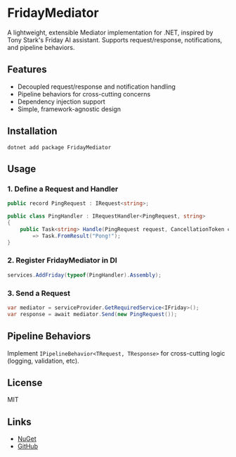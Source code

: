# FridayMediator

A lightweight, extensible Mediator implementation for .NET, inspired by Tony Stark's Friday AI assistant. Supports request/response, notifications, and pipeline behaviors.

## Features
- Decoupled request/response and notification handling
- Pipeline behaviors for cross-cutting concerns
- Dependency injection support
- Simple, framework-agnostic design

## Installation
```
dotnet add package FridayMediator
```

## Usage

### 1. Define a Request and Handler
```csharp
public record PingRequest : IRequest<string>;

public class PingHandler : IRequestHandler<PingRequest, string>
{
    public Task<string> Handle(PingRequest request, CancellationToken cancellationToken)
        => Task.FromResult("Pong!");
}
```

### 2. Register FridayMediator in DI
```csharp
services.AddFriday(typeof(PingHandler).Assembly);
```

### 3. Send a Request
```csharp
var mediator = serviceProvider.GetRequiredService<IFriday>();
var response = await mediator.Send(new PingRequest());
```

## Pipeline Behaviors
Implement `IPipelineBehavior<TRequest, TResponse>` for cross-cutting logic (logging, validation, etc).

## License
MIT

## Links
- [NuGet](https://www.nuget.org/packages/FridayMediator)
- [GitHub](https://github.com/muheeerr/Friday)
